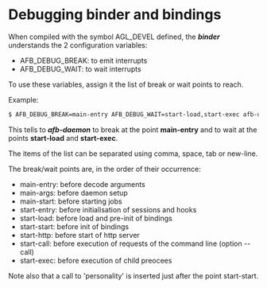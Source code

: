 # Debugging binder and bindings

When compiled with the symbol AGL_DEVEL defined, the ***binder***
understands the 2 configuration variables:

 - AFB_DEBUG_BREAK: to emit interrupts
 - AFB_DEBUG_WAIT: to wait interrupts

To use these variables, assign it the list of break or wait points
to reach.

Example:

```bash
$ AFB_DEBUG_BREAK=main-entry AFB_DEBUG_WAIT=start-load,start-exec afb-daemon ....
```

This tells to ***afb-daemon*** to break at the point **main-entry** and to
wait at the points **start-load** and **start-exec**.

The items of the list can be separated using comma, space, tab or new-line.

The break/wait points are, in the order of their occurrence:

- main-entry: before decode arguments
- main-args: before daemon setup
- main-start: before starting jobs
- start-entry: before initialisation of sessions and hooks
- start-load: before load and pre-init of bindings
- start-start: before init of bindings
- start-http: before start of http server
- start-call: before execution of requests of the command line (option --call)
- start-exec: before execution of child preocees

Note also that a call to 'personality' is inserted just after
the point start-start.
